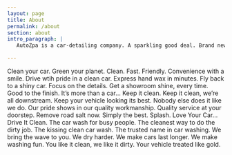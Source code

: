 ```yaml
---
layout: page
title: About
permalink: /about
section: about
intro_paragraph: |
   AutoZpa is a car-detailing company. A sparkling good deal. Brand new touch less car wash. Bringing back that new car feeling. Cars deserve better. [Works 🡥](/contact)

---
```

Clean your car. Green your planet. Clean. Fast. Friendly. Convenience with a smile. Drive wtih pride in a clean car. Express hand wax in minutes. Fly back to a shiny car. Focus on the details. Get a showroom shine, every time. Good to the finish. It’s more than a car… Keep it clean. Keep it clean, we’re all downstream. Keep your vehicle looking its best. Nobody else does it like we do. Our pride shows in our quality workmanship. Quality service at your doorstep. Remove road salt now. Simply the best. Splash. Love Your Car… Drive It Clean. The car wash for busy people. The cleanest way to do the dirty job. The kissing clean car wash. The trusted name in car washing. We bring the wave to you. We dry harder. We make cars last longer. We make washing fun. You like it clean, we like it dirty. Your vehicle treated like gold.

<!--- ### A heading -->

<!--- Lorem ipsum dolor sit amet, consectetur adipisicing elit, sed do eiusmod tempor incididunt ut labore et dolore magna aliqua. Ut enim ad minim veniam, quis nostrud exercitation ullamco laboris nisi ut aliquip ex ea commodo consequat. Duis aute irure dolor in reprehenderit in voluptate velit esse cillum dolore eu fugiat nulla pariatur. Excepteur sint occaecat cupidatat non proident, sunt in culpa qui officia deserunt mollit anim id est laborum. --->
